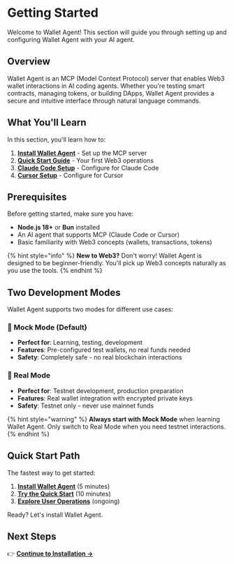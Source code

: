 # Getting Started

Welcome to Wallet Agent! This section will guide you through setting up and configuring Wallet Agent with your AI agent.

## Overview

Wallet Agent is an MCP (Model Context Protocol) server that enables Web3 wallet interactions in AI coding agents. Whether you're testing smart contracts, managing tokens, or building DApps, Wallet Agent provides a secure and intuitive interface through natural language commands.

## What You'll Learn

In this section, you'll learn how to:

1. **[Install Wallet Agent](installation.md)** - Set up the MCP server
2. **[Quick Start Guide](quick-start.md)** - Your first Web3 operations
3. **[Claude Code Setup](claude-code.md)** - Configure for Claude Code
4. **[Cursor Setup](cursor.md)** - Configure for Cursor

## Prerequisites

Before getting started, make sure you have:

- **Node.js 18+** or **Bun** installed
- An AI agent that supports MCP (Claude Code or Cursor)
- Basic familiarity with Web3 concepts (wallets, transactions, tokens)

{% hint style="info" %}
**New to Web3?** Don't worry! Wallet Agent is designed to be beginner-friendly. You'll pick up Web3 concepts naturally as you use the tools.
{% endhint %}

## Two Development Modes

Wallet Agent supports two modes for different use cases:

### 🧪 Mock Mode (Default)
- **Perfect for**: Learning, testing, development
- **Features**: Pre-configured test wallets, no real funds needed
- **Safety**: Completely safe - no real blockchain interactions

### 🔐 Real Mode  
- **Perfect for**: Testnet development, production preparation
- **Features**: Real wallet integration with encrypted private keys
- **Safety**: Testnet only - never use mainnet funds

{% hint style="warning" %}
**Always start with Mock Mode** when learning Wallet Agent. Only switch to Real Mode when you need testnet interactions.
{% endhint %}

## Quick Start Path

The fastest way to get started:

1. **[Install Wallet Agent](installation.md)** (5 minutes)
2. **[Try the Quick Start](quick-start.md)** (10 minutes)
3. **[Explore User Operations](../user-guide/)** (ongoing)

Ready? Let's install Wallet Agent.

## Next Steps

👉 **[Continue to Installation →](installation.md)**